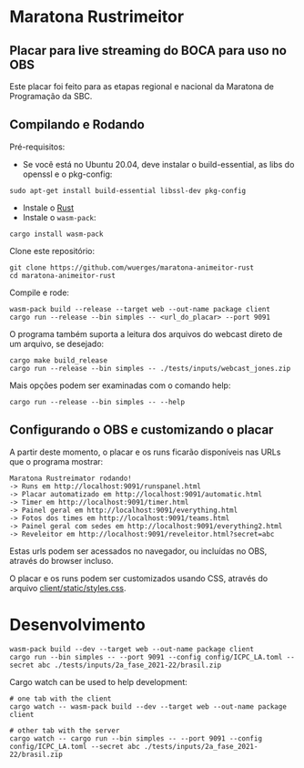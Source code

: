 #  Maratona Rustrimeitor
## Placar para live streaming do BOCA para uso no OBS

Este placar foi feito para as etapas regional e nacional da Maratona de Programação da SBC.

## Compilando e Rodando

Pré-requisitos:

- Se você está no Ubuntu 20.04, deve instalar o build-essential, as libs do openssl e o pkg-config:

```
sudo apt-get install build-essential libssl-dev pkg-config
```

- Instale o [Rust](https://www.rust-lang.org/pt-BR/tools/install)
- Instale o `wasm-pack`:

```
cargo install wasm-pack
```

Clone este repositório:

```
git clone https://github.com/wuerges/maratona-animeitor-rust
cd maratona-animeitor-rust
```

Compile e rode:

```
wasm-pack build --release --target web --out-name package client
cargo run --release --bin simples -- <url_do_placar> --port 9091
```

O programa também suporta a leitura dos arquivos do webcast direto de um arquivo, se desejado:

```
cargo make build_release
cargo run --release --bin simples -- ./tests/inputs/webcast_jones.zip
```

Mais opções podem ser examinadas com o comando help:

```
cargo run --release --bin simples -- --help
```


## Configurando o OBS e customizando o placar

A partir deste momento, o placar e os runs ficarão disponíveis nas URLs que o programa mostrar:

```
Maratona Rustreimator rodando!
-> Runs em http://localhost:9091/runspanel.html
-> Placar automatizado em http://localhost:9091/automatic.html
-> Timer em http://localhost:9091/timer.html
-> Painel geral em http://localhost:9091/everything.html
-> Fotos dos times em http://localhost:9091/teams.html
-> Painel geral com sedes em http://localhost:9091/everything2.html
-> Reveleitor em http://localhost:9091/reveleitor.html?secret=abc
```

Estas urls podem ser acessados no navegador, ou incluídas no OBS, através do browser incluso.

O placar e os runs podem ser customizados usando CSS, através do arquivo [client/static/styles.css](client/static/styles.css).


# Desenvolvimento

```
wasm-pack build --dev --target web --out-name package client
cargo run --bin simples -- --port 9091 --config config/ICPC_LA.toml --secret abc ./tests/inputs/2a_fase_2021-22/brasil.zip
```

Cargo watch can be used to help development:
```
# one tab with the client
cargo watch -- wasm-pack build --dev --target web --out-name package client

# other tab with the server
cargo watch -- cargo run --bin simples -- --port 9091 --config config/ICPC_LA.toml --secret abc ./tests/inputs/2a_fase_2021-22/brasil.zip
```